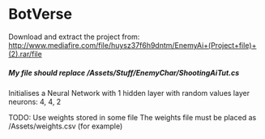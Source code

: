 # BotVerse
Download and extract the project from:
http://www.mediafire.com/file/huysz37f6h9dntm/EnemyAi+(Project+file)+(2).rar/file

##### My file should replace /Assets/Stuff/EnemyChar/ShootingAiTut.cs
Initialises a Neural Network with 1 hidden layer with random values
layer neurons: 4, 4, 2

TODO:
Use weights stored in some file
The weights file must be placed as /Assets/weights.csv (for example)

